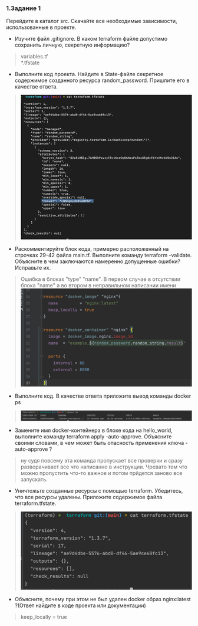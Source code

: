
### 1.Задание 1
Перейдите в каталог src. Скачайте все необходимые зависимости, использованные в проекте.  
- Изучите файл .gitignore. В каком terraform файле допустимо сохранить личную, секретную информацию?  
>variables.tf   
> *.tfstate

- Выполните код проекта. Найдите в State-файле секретное содержимое созданного ресурса random_password. Пришлите его в качестве ответа.     
>![img.png](img.png)
- Раскомментируйте блок кода, примерно расположенный на строчках 29-42 файла main.tf. Выполните команду terraform -validate. Объясните в чем заключаются намеренно допущенные ошибки? Исправьте их.  
> Ошибка в блоках "type" "name". В первом случае в отсутствии блока "name" а во втором в неправильном написании имени  
> ![img_1.png](img_1.png)
- Выполните код. В качестве ответа приложите вывод команды docker ps
> ![img_2.png](img_2.png)
- Замените имя docker-контейнера в блоке кода на hello_world, выполните команду terraform apply -auto-approve. Объясните своими словами, в чем может быть опасность применения ключа -auto-approve ?
> ну судя повсему эта команда пропускает все проверки и сразу разворачивает все что написанно в инструкции. Чревато тем что можно пропустить что-то важное и потом прйдется заново все запускать.
- Уничтожьте созданные ресурсы с помощью terraform. Убедитесь, что все ресурсы удалены. Приложите содержимое файла terraform.tfstate.  
> ![img_3.png](img_3.png)
- Объясните, почему при этом не был удален docker образ nginx:latest ?(Ответ найдите в коде проекта или документации) 
>  keep_locally = true
